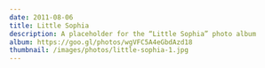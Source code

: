 ```yaml
---
date: 2011-08-06
title: Little Sophia
description: A placeholder for the “Little Sophia” photo album
album: https://goo.gl/photos/wgVFC5A4eGbdAzd18
thumbnail: /images/photos/little-sophia-1.jpg
---
```

